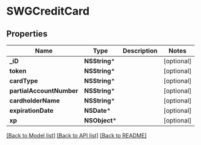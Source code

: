 # SWGCreditCard

## Properties
Name | Type | Description | Notes
------------ | ------------- | ------------- | -------------
**_iD** | **NSString*** |  | [optional] 
**token** | **NSString*** |  | [optional] 
**cardType** | **NSString*** |  | [optional] 
**partialAccountNumber** | **NSString*** |  | [optional] 
**cardholderName** | **NSString*** |  | [optional] 
**expirationDate** | **NSDate*** |  | [optional] 
**xp** | **NSObject*** |  | [optional] 

[[Back to Model list]](../README.md#documentation-for-models) [[Back to API list]](../README.md#documentation-for-api-endpoints) [[Back to README]](../README.md)


